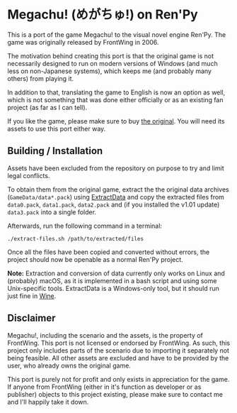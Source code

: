 # Megachu! (めがちゅ!) on Ren'Py

This is a port of the game Megachu! to the visual novel engine Ren'Py.
The game was originally released by FrontWing in 2006.

The motivation behind creating this port is that the original game is not
necessarily designed to run on modern versions of Windows (and much less
on non-Japanese systems), which keeps me (and probably many others) from
playing it.

In addition to that, translating the game to English is now an option as
well, which is not something that was done either officially or as an
existing fan project (as far as I can tell).

If you like the game, please make sure to buy [the original](http://frontwing.jp/product/mega/index.html).
You will need its assets to use this port either way.

## Building / Installation

Assets have been excluded from the repository on purpose to try and limit legal conflicts.

To obtain them from the original game, extract the the original data archives
(`GameData/data*.pack`) using [ExtractData](https://github.com/lioncash/ExtractData)
and copy the extracted files from `data0.pack`, `data1.pack`, `data2.pack` and
(if you installed the v1.01 update) `data3.pack` into a single folder.

Afterwards, run the following command in a terminal:

```
./extract-files.sh /path/to/extracted/files
```

Once all the files have been copied and converted without errors, the project should now be
openable as a normal Ren'Py project.

**Note:** Extraction and conversion of data currently only works on Linux and (probably) macOS,
as it is implemented in a bash script and using some Unix-specific tools.
ExtractData is a Windows-only tool, but it should run just fine in [Wine](https://winehq.org).

## Disclaimer

Megachu!, including the scenario and the assets, is the property of FrontWing. This port is not licensed
or endorsed by FrontWing. As such, this project only includes parts of the scenario due to importing it
separately not being feasible. All other assets are excluded and have to be provided by the user, who
already owns the original game.

This port is purely not for profit and only exists in appreciation for the game.
If anyone from FrontWing (either in it's function as developer or as publisher) objects to this project existing,
please make sure to contact me and I'll happily take it down.


